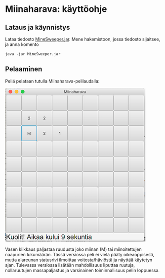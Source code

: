 # Miinaharava: käyttöohje

## Lataus ja käynnistys

Lataa tiedosto [MineSweeper.jar](https://github.com/TommiON/ot-harjoitustyo/releases/download/v0.9/MineSweeper.jar). Mene hakemistoon, jossa tiedosto sijaitsee, ja anna komento

```shell
java -jar MineSweeper.jar
```

## Pelaaminen

Peliä pelataan tutulla Miinaharava-pelilaudalla:

![](UI_example.png)

Vasen klikkaus paljastaa ruudusta joko miinan (M) tai miinoitettujen naapurien lukumäärän. Tässä versiossa peli ei vielä pääty oikeaoppisesti, mutta alareunan statusrivi ilmoittaa voitosta/häviöstä ja näyttää käytetyn ajan. Tulevassa versiossa lisätään mahdollisuus liputtaa ruutuja, nollaruutujen massapaljastus ja varsinainen toiminnallisuus pelin loppuessa.
